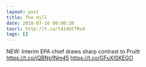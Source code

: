 ```yaml
---
layout: post
title: The Hill
date: 2018-07-16 00:00:20
tourl: http://t.co/t414UtTRv4
tags: []
---
```

NEW: Interim EPA chief draws sharp contrast to Pruitt https://t.co/jQBNp1Nm45 https://t.co/GFuXISKEGO